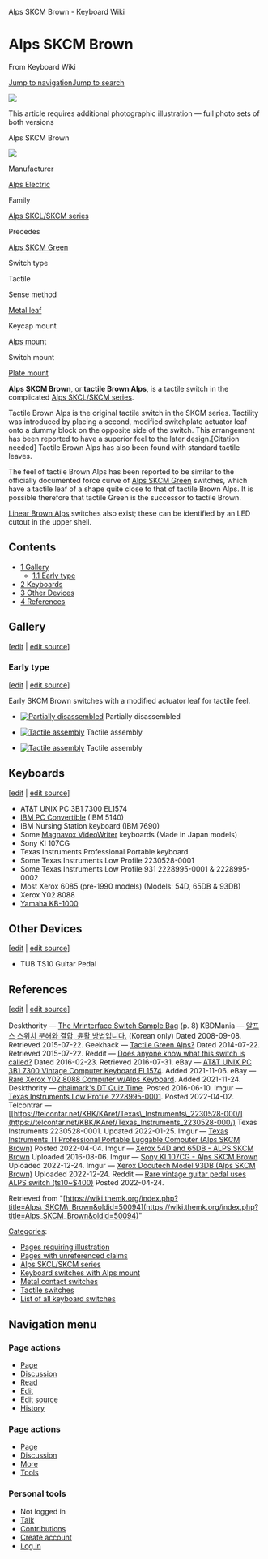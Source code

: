 Alps SKCM Brown - Keyboard Wiki

Alps SKCM Brown
===============

From Keyboard Wiki 

[Jump to navigation](https://wiki.themk.org/index.php/Alps_SKCM_Brown#column-one)[Jump to search](https://wiki.themk.org/index.php/Alps_SKCM_Brown#searchInput)

![](https://wiki.themk.org/images/1/1a/Template_icon--Illustration.png)

This article requires additional photographic illustration — full photo sets of both versions

Alps SKCM Brown

[![](https://wiki.themk.org/images/thumb/0/06/Alps_SKCM_Brown_--_infobox.jpg/500px-Alps_SKCM_Brown_--_infobox.jpg)](https://wiki.themk.org/index.php/File:Alps_SKCM_Brown_--_infobox.jpg)

Manufacturer

[Alps Electric](https://wiki.themk.org/index.php/Alps_Electric "Alps Electric")

Family

[Alps SKCL/SKCM series](https://wiki.themk.org/index.php/Alps_SKCL/SKCM_series "Alps SKCL/SKCM series")

Precedes

[Alps SKCM Green](https://wiki.themk.org/index.php/Alps_SKCM_Green "Alps SKCM Green")

Switch type

Tactile

Sense method

[Metal leaf](https://wiki.themk.org/index.php/Metal_leaf "Metal leaf")

Keycap mount

[Alps mount](https://wiki.themk.org/index.php/Alps_mount "Alps mount")

Switch mount

[Plate mount](https://wiki.themk.org/index.php/Plate_mount "Plate mount")

**Alps SKCM Brown**, or **tactile Brown Alps**, is a tactile switch in the complicated [Alps SKCL/SKCM series](https://wiki.themk.org/index.php/Alps_SKCL/SKCM_series "Alps SKCL/SKCM series").

Tactile Brown Alps is the original tactile switch in the SKCM series. Tactility was introduced by placing a second, modified switchplate actuator leaf onto a dummy block on the opposite side of the switch. This arrangement has been reported to have a superior feel to the later design.\[Citation needed\] Tactile Brown Alps has also been found with standard tactile leaves.<ref name="KBDMania-Brown" />

The feel of tactile Brown Alps has been reported to be similar to the officially documented force curve of [Alps SKCM Green](https://wiki.themk.org/index.php/Alps_SKCM_Green "Alps SKCM Green") switches, which have a tactile leaf of a shape quite close to that of tactile Brown Alps.<ref name="GH-JD-2" /> It is possible therefore that tactile Green is the successor to tactile Brown.

[Linear Brown Alps](https://wiki.themk.org/index.php/Alps_SKCL_Brown "Alps SKCL Brown") switches also exist; these can be identified by an LED cutout in the upper shell.

Contents
--------

*   [1  Gallery](https://wiki.themk.org/index.php/Alps_SKCM_Brown#Gallery)
    *   [1.1  Early type](https://wiki.themk.org/index.php/Alps_SKCM_Brown#Early_type)
*   [2  Keyboards](https://wiki.themk.org/index.php/Alps_SKCM_Brown#Keyboards)
*   [3  Other Devices](https://wiki.themk.org/index.php/Alps_SKCM_Brown#Other_Devices)
*   [4  References](https://wiki.themk.org/index.php/Alps_SKCM_Brown#References)

Gallery
-------

\[[edit](https://wiki.themk.org/index.php?title=Alps_SKCM_Brown&veaction=edit&section=1 "Edit section: Gallery") | [edit source](https://wiki.themk.org/index.php?title=Alps_SKCM_Brown&action=edit&section=1 "Edit section's source code: Gallery")\]

### Early type

\[[edit](https://wiki.themk.org/index.php?title=Alps_SKCM_Brown&veaction=edit&section=2 "Edit section: Early type") | [edit source](https://wiki.themk.org/index.php?title=Alps_SKCM_Brown&action=edit&section=2 "Edit section's source code: Early type")\]

Early SKCM Brown switches with a modified actuator leaf for tactile feel.

*   [![Partially disassembled](https://wiki.themk.org/images/thumb/d/d8/Alps_CM_brown_--_partially_disassembled.jpg/1079px-Alps_CM_brown_--_partially_disassembled.jpg)](https://wiki.themk.org/index.php/File:Alps_CM_brown_--_partially_disassembled.jpg "Partially disassembled") Partially disassembled 

*   [![Tactile assembly](https://wiki.themk.org/images/5/5e/Alps_CM_brown_--_tactile_assembly_1.jpg)](https://wiki.themk.org/index.php/File:Alps_CM_brown_--_tactile_assembly_1.jpg "Tactile assembly") Tactile assembly 
*   [![Tactile assembly](https://wiki.themk.org/images/5/5a/Alps_CM_brown_--_tactile_assembly_2.jpg)](https://wiki.themk.org/index.php/File:Alps_CM_brown_--_tactile_assembly_2.jpg "Tactile assembly") Tactile assembly 

Keyboards
---------

\[[edit](https://wiki.themk.org/index.php?title=Alps_SKCM_Brown&veaction=edit&section=3 "Edit section: Keyboards") | [edit source](https://wiki.themk.org/index.php?title=Alps_SKCM_Brown&action=edit&section=3 "Edit section's source code: Keyboards")\]

*   AT&T UNIX PC 3B1 7300 EL1574<ref name="ebay1" />
*   [IBM PC Convertible](https://wiki.themk.org/index.php/IBM_PC_Convertible "IBM PC Convertible") (IBM 5140)<ref name="PC-Convertible" />
*   IBM Nursing Station keyboard (IBM 7690)<ref name="IBM7690" />
*   Some [Magnavox VideoWriter](https://wiki.themk.org/index.php/Magnavox_VideoWriter "Magnavox VideoWriter") keyboards (Made in Japan models)
*   Sony KI 107CG<ref name="sony"/>
*   Texas Instruments Professional Portable keyboard<ref name="texas\_portable"/>
*   Some Texas Instruments Low Profile 2230528-0001<ref name="texas\_brown1"/>
*   Some Texas Instruments Low Profile 931 2228995-0001<ref name="texas\_brown"/> & 2228995-0002<ref name="reddit-TI" />
*   Most Xerox 6085 (pre-1990 models) (Models: 54D<ref name="Xerox"/>, 65DB<ref name="Xerox"/> & 93DB<ref name="db93"/>)
*   Xerox Y02 8088 <ref name="ebay2" />
*   [Yamaha KB-1000](https://wiki.themk.org/index.php/Yamaha_KB-1000 "Yamaha KB-1000")

Other Devices
-------------

\[[edit](https://wiki.themk.org/index.php?title=Alps_SKCM_Brown&veaction=edit&section=4 "Edit section: Other Devices") | [edit source](https://wiki.themk.org/index.php?title=Alps_SKCM_Brown&action=edit&section=4 "Edit section's source code: Other Devices")\]

*   TUB TS10 Guitar Pedal<ref name="ts10"/>

References
----------

\[[edit](https://wiki.themk.org/index.php?title=Alps_SKCM_Brown&veaction=edit&section=5 "Edit section: References") | [edit source](https://wiki.themk.org/index.php?title=Alps_SKCM_Brown&action=edit&section=5 "Edit section's source code: References")\]

<references> <ref name="PC-Convertible">Deskthority — [The Mrinterface Switch Sample Bag](http://deskthority.net/marketplace-f11/introducing-the-mrinterface-switch-sample-bag-t3189-210.html) (p. 8)</ref> <ref name="KBDMania-Brown">KBDMania — [알프스 스위치 분해와 결합, 윤활 방법입니다.](http://www.kbdmania.net/xe/tipandtech/122939) (Korean only) Dated 2008-09-08. Retrieved 2015-07-22.</ref> <ref name="GH-JD-2">Geekhack — [Tactile Green Alps?](http://geekhack.org/index.php?topic=60956.0) Dated 2014-07-22. Retrieved 2015-07-22.</ref> <ref name="reddit-TI">Reddit — [Does anyone know what this switch is called?](https://www.reddit.com/r/MechanicalKeyboards/comments/476qyc/help_does_anyone_know_what_this_switch_is_called/) Dated 2016-02-23. Retrieved 2016-07-31.</ref> <ref name="ebay1">eBay — [AT&T UNIX PC 3B1 7300 Vintage Computer Keyboard EL1574](https://i.imgur.com/5sVsnHy.png). Added 2021-11-06.</ref> <ref name="ebay2">eBay — [Rare Xerox Y02 8088 Computer w/Alps Keyboard](https://i.imgur.com/qTJ2iim.png). Added 2021-11-24.</ref> <ref name="IBM7690">Deskthority — [ohaimark's DT Quiz Time](https://deskthority.net/viewtopic.php?t=13966). Posted 2016-06-10.</ref> <ref name="texas\_brown">Imgur — [Texas Instruments Low Profile 2228995-0001](https://imgur.com/a/uF5tPNF). Posted 2022-04-02.</ref> <ref name="texas\_brown1">Telcontrar — \[[https://telcontar.net/KBK/KAref/Texas\_Instruments\_2230528-000/](https://telcontar.net/KBK/KAref/Texas_Instruments_2230528-000/) Texas Instruments 2230528-0001. Updated 2022-01-25.</ref> <ref name="texas\_portable">Imgur — [Texas Instruments TI Professional Portable Luggable Computer (Alps SKCM Brown)](https://imgur.com/a/kt31rzA) Posted 2022-04-04.</ref> <ref name="Xerox">Imgur — [Xerox 54D and 65DB - ALPS SKCM Brown](https://imgur.com/a/wHl0i) Uploaded 2016-08-06.</ref> <ref name="sony">Imgur — [Sony KI 107CG - Alps SKCM Brown](https://imgur.com/gallery/wY7WzPB) Uploaded 2022-12-24.</ref> <ref name="db93">Imgur — [Xerox Docutech Model 93DB (Alps SKCM Brown)](https://imgur.com/a/mMOwuLp) Uploaded 2022-12-24.</ref> <ref name="ts10">Reddit — [Rare vintage guitar pedal uses ALPS switch (ts10~$400)](https://www.reddit.com/r/MechanicalKeyboards/comments/ub52u7/rare_vintage_guitar_pedal_uses_alps_switch_ts10400/) Posted 2022-04-24.</ref> </references>

Retrieved from "[https://wiki.themk.org/index.php?title=Alps\_SKCM\_Brown&oldid=50094](https://wiki.themk.org/index.php?title=Alps_SKCM_Brown&oldid=50094)"

[Categories](https://wiki.themk.org/index.php/Special:Categories "Special:Categories"):

*   [Pages requiring illustration](https://wiki.themk.org/index.php/Category:Pages_requiring_illustration "Category:Pages requiring illustration")
*   [Pages with unreferenced claims](https://wiki.themk.org/index.php/Category:Pages_with_unreferenced_claims "Category:Pages with unreferenced claims")
*   [Alps SKCL/SKCM series](https://wiki.themk.org/index.php/Category:Alps_SKCL/SKCM_series "Category:Alps SKCL/SKCM series")
*   [Keyboard switches with Alps mount](https://wiki.themk.org/index.php/Category:Keyboard_switches_with_Alps_mount "Category:Keyboard switches with Alps mount")
*   [Metal contact switches](https://wiki.themk.org/index.php/Category:Metal_contact_switches "Category:Metal contact switches")
*   [Tactile switches](https://wiki.themk.org/index.php/Category:Tactile_switches "Category:Tactile switches")
*   [List of all keyboard switches](https://wiki.themk.org/index.php/Category:List_of_all_keyboard_switches "Category:List of all keyboard switches")

Navigation menu
---------------

### Page actions

*   [Page](https://wiki.themk.org/index.php/Alps_SKCM_Brown "View the content page [c]")
*   [Discussion](https://wiki.themk.org/index.php?title=Talk:Alps_SKCM_Brown&action=edit&redlink=1 "Discussion about the content page (page does not exist) [t]")
*   [Read](https://wiki.themk.org/index.php/Alps_SKCM_Brown)
*   [Edit](https://wiki.themk.org/index.php?title=Alps_SKCM_Brown&veaction=edit "Edit this page [v]")
*   [Edit source](https://wiki.themk.org/index.php?title=Alps_SKCM_Brown&action=edit "Edit the source code of this page [e]")
*   [History](https://wiki.themk.org/index.php?title=Alps_SKCM_Brown&action=history "Past revisions of this page [h]")

### Page actions

*   [Page](https://wiki.themk.org/index.php/Alps_SKCM_Brown "Page")
*   [Discussion](https://wiki.themk.org/index.php?title=Talk:Alps_SKCM_Brown&action=edit&redlink=1 " (page does not exist)")
*   [More](https://wiki.themk.org/index.php/Alps_SKCM_Brown#p-cactions)
*   [Tools](https://wiki.themk.org/index.php/Alps_SKCM_Brown#p-tb "Tools")

### Personal tools

*   Not logged in
*   [Talk](https://wiki.themk.org/index.php/Special:MyTalk "Discussion about edits from this IP address [n]")
*   [Contributions](https://wiki.themk.org/index.php/Special:MyContributions "A list of edits made from this IP address [y]")
*   [Create account](https://wiki.themk.org/index.php?title=Special:CreateAccount&returnto=Alps+SKCM+Brown "You are encouraged to create an account and log in; however, it is not mandatory")
*   [Log in](https://wiki.themk.org/index.php?title=Special:UserLogin&returnto=Alps+SKCM+Brown "You are encouraged to log in; however, it is not mandatory [o]")

[](https://wiki.themk.org/index.php/Main_Page) [](https://wiki.themk.org/index.php/Alps_SKCM_Brown#sidebar "Jump to navigation")[](https://wiki.themk.org/index.php/Alps_SKCM_Brown#p-personal "user tools")[](https://wiki.themk.org/index.php/Alps_SKCM_Brown#globalWrapper "back to top")